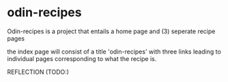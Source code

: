 # odin-recipes

Odin-recipes is a project that entails a home page and (3) seperate recipe pages

the index page will consist of a title 'odin-recipes' with three links leading to individual pages corresponding to what the recipe is.



REFLECTION (TODO:)